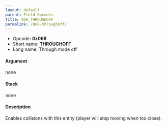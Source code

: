 ```yaml
---
layout: default
parent: Field Opcodes
title: 068_THROUGHOFF
permalink: /068-throughoff/
---
```


-   Opcode: **0x068**
-   Short name: **THROUGHOFF**
-   Long name: Through mode off

#### Argument

none

#### Stack

none

#### Description

Enables collisions with this entity (player will stop moving when too close).
